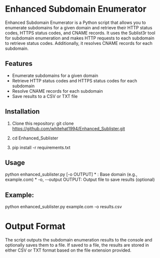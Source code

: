 # Enhanced Subdomain Enumerator

Enhanced Subdomain Enumerator is a Python script that allows you to enumerate subdomains for a given domain and retrieve their HTTP status codes, HTTPS status codes, and CNAME records. It uses the Sublist3r tool for subdomain enumeration and makes HTTP requests to each subdomain to retrieve status codes. Additionally, it resolves CNAME records for each subdomain.

## Features
- Enumerate subdomains for a given domain
- Retrieve HTTP status codes and HTTPS status codes for each subdomain
- Resolve CNAME records for each subdomain
- Save results to a CSV or TXT file

## Installation
1. Clone this repository:
   git clone https://github.com/whitehat1994/Enhanced_Sublister.git

2. cd Enhanced_Sublister
3. pip install -r requirements.txt

## Usage
python enhanced_sublister.py <domain> [-o OUTPUT]
    * <domain>: Base domain (e.g., example.com)
    * -o, --output OUTPUT: Output file to save results (optional)

## Example:
python enhanced_sublister.py example.com -o results.csv

# Output Format
The script outputs the subdomain enumeration results to the console and optionally saves them to a file. If saved to a file, the results are stored in either CSV or TXT format based on the file extension provided.
